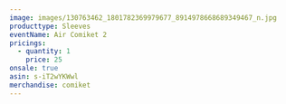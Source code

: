 ```yaml
---
image: images/130763462_1801782369979677_8914978668689349467_n.jpg
producttype: Sleeves
eventName: Air Comiket 2
pricings:
  - quantity: 1
    price: 25
onsale: true
asin: s-iT2wYKWwl
merchandise: comiket
---
```

